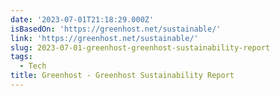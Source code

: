 ```yaml
---
date: '2023-07-01T21:18:29.000Z'
isBasedOn: 'https://greenhost.net/sustainable/'
link: 'https://greenhost.net/sustainable/'
slug: 2023-07-01-greenhost-greenhost-sustainability-report
tags:
  - Tech
title: Greenhost - Greenhost Sustainability Report
---
```


